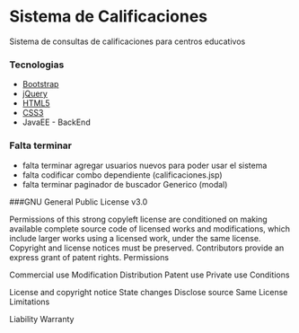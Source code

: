 # Sistema de Calificaciones

 Sistema de consultas de calificaciones para centros educativos


### Tecnologias

* [Bootstrap](https://v4-alpha.getbootstrap.com/)
* [jQuery](https://jquery.com/)
* [HTML5](https://www.w3schools.com/html/)
* [CSS3](https://www.w3schools.com/css/)
* JavaEE - BackEnd

### Falta terminar

* falta terminar agregar usuarios nuevos para poder usar el sistema
* falta codificar combo dependiente (calificaciones.jsp)
* falta terminar paginador de buscador Generico (modal)

###GNU General Public License v3.0

Permissions of this strong copyleft license are conditioned on making available complete source code of licensed works and modifications, which include larger works using a licensed work, under the same license. Copyright and license notices must be preserved. Contributors provide an express grant of patent rights.
Permissions

 Commercial use
 Modification
 Distribution
 Patent use
 Private use
Conditions

 License and copyright notice
 State changes
 Disclose source
 Same License
Limitations

 Liability
 Warranty
